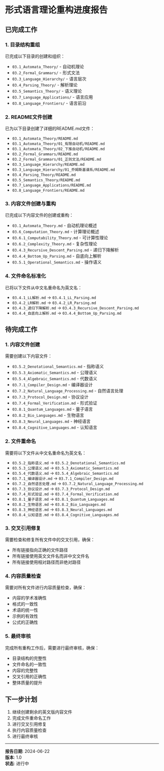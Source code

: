 # 形式语言理论重构进度报告

## 已完成工作

### 1. 目录结构重组

已完成以下目录的创建和组织：

- `03.1_Automata_Theory/` - 自动机理论
- `03.2_Formal_Grammars/` - 形式文法
- `03.3_Language_Hierarchy/` - 语言层次
- `03.4_Parsing_Theory/` - 解析理论
- `03.5_Semantics_Theory/` - 语义理论
- `03.7_Language_Applications/` - 语言应用
- `03.8_Language_Frontiers/` - 语言前沿

### 2. README文件创建

已为以下目录创建了详细的README.md文件：

- `03.1_Automata_Theory/README.md`
- `03.1_Automata_Theory/01_有限自动机/README.md`
- `03.1_Automata_Theory/02_下推自动机/README.md`
- `03.2_Formal_Grammars/README.md`
- `03.2_Formal_Grammars/01_正则文法/README.md`
- `03.3_Language_Hierarchy/README.md`
- `03.3_Language_Hierarchy/01_乔姆斯基谱系/README.md`
- `03.4_Parsing_Theory/README.md`
- `03.5_Semantics_Theory/README.md`
- `03.7_Language_Applications/README.md`
- `03.8_Language_Frontiers/README.md`

### 3. 内容文件创建与重构

已完成以下内容文件的创建或重构：

- `03.1_Automata_Theory.md` - 自动机理论概述
- `03.6_Computation_Theory.md` - 计算理论概述
- `03.6.1_Computability_Theory.md` - 可计算性理论
- `03.6.2_Complexity_Theory.md` - 复杂性理论
- `03.4.3_Recursive_Descent_Parsing.md` - 递归下降解析
- `03.4.4_Bottom_Up_Parsing.md` - 自底向上解析
- `03.5.1_Operational_Semantics.md` - 操作语义

### 4. 文件命名标准化

已将以下文件从中文名重命名为英文名：

- `03.4.1_LL解析.md` → `03.4.1_LL_Parsing.md`
- `03.4.2_LR解析.md` → `03.4.2_LR_Parsing.md`
- `03.4.3_递归下降解析.md` → `03.4.3_Recursive_Descent_Parsing.md`
- `03.4.4_自底向上解析.md` → `03.4.4_Bottom_Up_Parsing.md`

## 待完成工作

### 1. 内容文件创建

需要创建以下内容文件：

- `03.5.2_Denotational_Semantics.md` - 指称语义
- `03.5.3_Axiomatic_Semantics.md` - 公理语义
- `03.5.4_Algebraic_Semantics.md` - 代数语义
- `03.7.1_Compiler_Design.md` - 编译器设计
- `03.7.2_Natural_Language_Processing.md` - 自然语言处理
- `03.7.3_Protocol_Design.md` - 协议设计
- `03.7.4_Formal_Verification.md` - 形式验证
- `03.8.1_Quantum_Languages.md` - 量子语言
- `03.8.2_Bio_Languages.md` - 生物语言
- `03.8.3_Neural_Languages.md` - 神经语言
- `03.8.4_Cognitive_Languages.md` - 认知语言

### 2. 文件重命名

需要将以下文件从中文名重命名为英文名：

- `03.5.2_指称语义.md` → `03.5.2_Denotational_Semantics.md`
- `03.5.3_公理语义.md` → `03.5.3_Axiomatic_Semantics.md`
- `03.5.4_代数语义.md` → `03.5.4_Algebraic_Semantics.md`
- `03.7.1_编译器设计.md` → `03.7.1_Compiler_Design.md`
- `03.7.2_自然语言处理.md` → `03.7.2_Natural_Language_Processing.md`
- `03.7.3_协议设计.md` → `03.7.3_Protocol_Design.md`
- `03.7.4_形式验证.md` → `03.7.4_Formal_Verification.md`
- `03.8.1_量子语言.md` → `03.8.1_Quantum_Languages.md`
- `03.8.2_生物语言.md` → `03.8.2_Bio_Languages.md`
- `03.8.3_神经语言.md` → `03.8.3_Neural_Languages.md`
- `03.8.4_认知语言.md` → `03.8.4_Cognitive_Languages.md`

### 3. 交叉引用修复

需要检查和修复所有文件中的交叉引用，确保：

- 所有链接指向正确的文件路径
- 所有链接使用英文文件名而非中文文件名
- 所有链接使用相对路径而非绝对路径

### 4. 内容质量检查

需要对所有文件进行内容质量检查，确保：

- 内容的学术准确性
- 格式的一致性
- 术语的统一性
- 示例的有效性
- 公式的正确性

### 5. 最终审核

完成所有重构工作后，需要进行最终审核，确保：

- 目录结构的完整性
- 文件命名的一致性
- 内容的完整性
- 交叉引用的正确性
- 整体质量的提升

## 下一步计划

1. 继续创建剩余的英文版内容文件
2. 完成文件重命名工作
3. 进行交叉引用修复
4. 执行内容质量检查
5. 进行最终审核

---

**报告日期**: 2024-06-22  
**版本**: 1.0  
**状态**: 进行中 